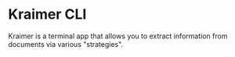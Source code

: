 # Kraimer CLI

Kraimer is a terminal app that allows you to extract information from documents via various "strategies".

